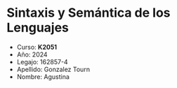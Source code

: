 # Sintaxis y Semántica de los Lenguajes

* Curso: **K2051**
* Año: 2024
* Legajo: 162857-4
* Apellido: Gonzalez Tourn
* Nombre: Agustina
